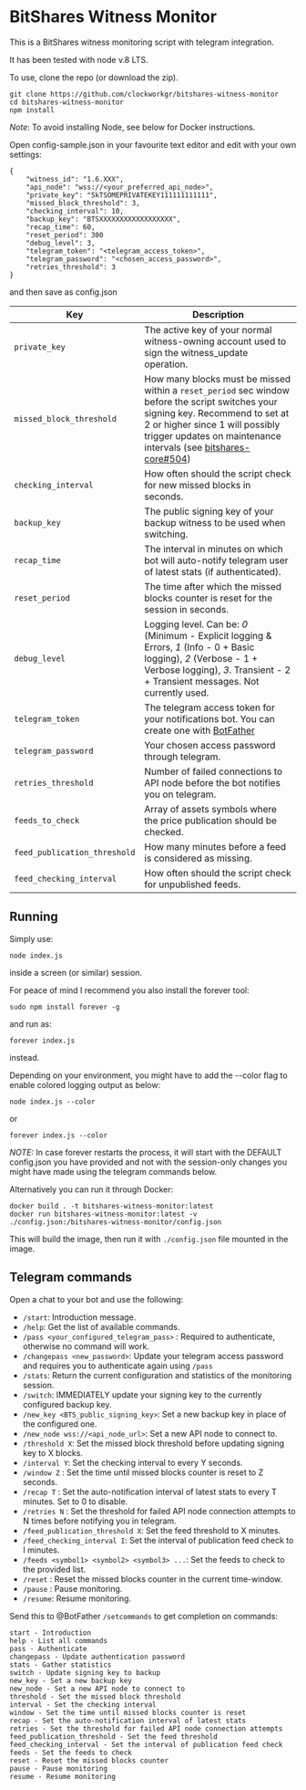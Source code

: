 # BitShares Witness Monitor

This is a BitShares witness monitoring script with telegram integration.

It has been tested with node v.8 LTS.

To use, clone the repo (or download the zip).

```
git clone https://github.com/clockworkgr/bitshares-witness-monitor
cd bitshares-witness-monitor
npm install
```

*Note*: To avoid installing Node, see below for Docker instructions.

Open config-sample.json in your favourite text editor and edit with your own settings:

```
{
    "witness_id": "1.6.XXX",
    "api_node": "wss://<your_preferred_api_node>",
    "private_key": "5kTSOMEPRIVATEKEY111111111111",
    "missed_block_threshold": 3,
    "checking_interval": 10,
    "backup_key": "BTSXXXXXXXXXXXXXXXXXX",
    "recap_time": 60,
    "reset_period": 300
    "debug_level": 3,
    "telegram_token": "<telegram_access_token>",
    "telegram_password": "<chosen_access_password>",
    "retries_threshold": 3
}
``` 
  
and then save as config.json

| Key | Description |
| --- | --- |
| `private_key`  | The active key of your normal witness-owning account used to sign the witness_update operation. |
| `missed_block_threshold`  | How many blocks must be missed within a `reset_period` sec window before the script switches your signing key. Recommend to set at 2 or higher since 1 will possibly trigger updates on maintenance intervals (see [bitshares-core#504](https://github.com/bitshares/bitshares-core/issues/504)) |
| `checking_interval` | How often should the script check for new missed blocks in seconds. |
| `backup_key`  | The public signing key of your backup witness to be used when switching. |
| `recap_time`  | The interval in minutes on which bot will auto-notify telegram user of latest stats (if authenticated). |
| `reset_period`  | The time after which the missed blocks counter is reset for the session in seconds. |
| `debug_level`  | Logging level. Can be: _0_ (Minimum - Explicit logging & Errors, _1_ (Info - 0 + Basic logging), _2_ (Verbose - 1 + Verbose logging),  _3_. Transient - 2 + Transient messages.  Not currently used. |
| `telegram_token`  | The telegram access token for your notifications bot. You can create one with [BotFather](https://telegram.me/BotFather) |
| `telegram_password`  | Your chosen access password through telegram. |
| `retries_threshold`  | Number of failed connections to API node before the bot notifies you on telegram. |
| `feeds_to_check`| Array of assets symbols where the price publication should be checked. |
| `feed_publication_threshold` | How many minutes before a feed is considered as missing. |
| `feed_checking_interval` | How often should the script check for unpublished feeds. | 

## Running

Simply use:

`node index.js`

inside a screen (or similar) session.

For peace of mind I recommend you also install the forever tool:

`sudo npm install forever -g`

and run as:

`forever index.js`

instead.

Depending on your environment, you might have to add the --color flag to enable colored logging output as below:

`node index.js --color`

or

`forever index.js --color`


*NOTE:* In case forever restarts the process, it will start with the DEFAULT config.json you have provided and not with the session-only changes you might have made using the telegram commands below.

Alternatively you can run it through Docker:

```
docker build . -t bitshares-witness-monitor:latest
docker run bitshares-witness-monitor:latest -v ./config.json:/bitshares-witness-monitor/config.json
```

This will build the image, then run it with `./config.json` file mounted in the image.

## Telegram commands

Open a chat to your bot and use the following:

- `/start`: Introduction message.
- `/help`: Get the list of available commands. 
- `/pass <your_configured_telegram_pass>` : Required to authenticate, otherwise no command will work.
- `/changepass <new_password>`: Update your telegram access password and requires you to authenticate again using `/pass`
- `/stats`: Return the current configuration and statistics of the monitoring session.
- `/switch`: IMMEDIATELY update your signing key to the currently configured backup key.
- `/new_key <BTS_public_signing_key>`: Set a new backup key in place of the configured one.
- `/new_node wss://<api_node_url>`: Set a new API node to connect to.
- `/threshold X`: Set the missed block threshold before updating signing key to X blocks.
- `/interval Y`: Set the checking interval to every Y seconds.
- `/window Z` : Set the time until missed blocks counter is reset to Z seconds.
- `/recap T` : Set the auto-notification interval of latest stats to every T minutes. Set to 0 to disable.
- `/retries N` : Set the threshold for failed API node connection attempts to N times before notifying you in telegram.
- `/feed_publication_threshold X`: Set the feed threshold to X minutes.
- `/feed_checking_interval I`: Set the interval of publication feed check to I minutes.
- `/feeds <symbol1> <symbol2> <symbol3> ...`: Set the feeds to check to the provided list.
- `/reset` : Reset the missed blocks counter in the current time-window.
- `/pause` : Pause monitoring.
- `/resume`: Resume monitoring.


Send this to @BotFather `/setcommands` to get completion on commands:

```
start - Introduction
help - List all commands
pass - Authenticate
changepass - Update authentication password
stats - Gather statistics
switch - Update signing key to backup
new_key - Set a new backup key
new_node - Set a new API node to connect to
threshold - Set the missed block threshold
interval - Set the checking interval
window - Set the time until missed blocks counter is reset
recap - Set the auto-notification interval of latest stats
retries - Set the threshold for failed API node connection attempts 
feed_publication_threshold - Set the feed threshold
feed_checking_interval - Set the interval of publication feed check
feeds - Set the feeds to check
reset - Reset the missed blocks counter
pause - Pause monitoring
resume - Resume monitoring
```